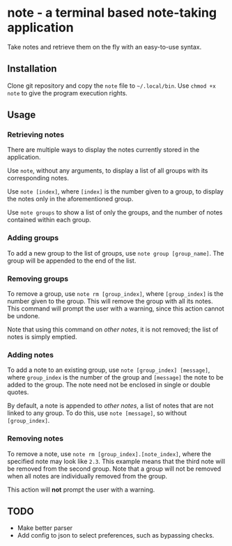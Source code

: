 # note - a terminal based note-taking application
Take notes and retrieve them on the fly with an easy-to-use syntax.

## Installation
Clone git repository and copy the `note` file to `~/.local/bin`. Use 
`chmod +x note` to give the program execution rights.

## Usage
### Retrieving notes
There are multiple ways to display the notes currently stored in the application.

Use `note`, without any arguments, to display a list of all groups with its corresponding notes.

Use `note [index]`, where `[index]` is the number given to a group, to display the notes only in the aforementioned group.

Use `note groups` to show a list of only the groups, and the number of notes contained within each group.

### Adding groups
To add a new group to the list of groups, use `note group [group_name]`. The group will be appended to the end of the list.

### Removing groups
To remove a group, use `note rm [group_index]`, where `[group_index]` is the number given to the group. This will remove the group with all its notes. This command will prompt the user with a warning, since this action cannot be undone.

Note that using this command on *other notes*, it is not removed; the list of notes is simply emptied.

### Adding notes
To add a note to an existing group, use `note [group_index] [message]`, where `group_index` is the number of the group and `[message]` the note to be added to the group. The note need not be enclosed in single or double quotes.

By default, a note is appended to *other notes*, a list of notes that are not linked to any group. To do this, use `note [message]`, so without `[group_index]`.

### Removing notes
To remove a note, use `note rm [group_index].[note_index]`, where the specified note may look like `2.3`. This example means that the third note will be removed from the second group. Note that a group will not be removed when all notes are individually removed from the group.

This action will **not** prompt the user with a warning.

## TODO
- Make better parser
- Add config to json to select preferences, such as bypassing checks.
